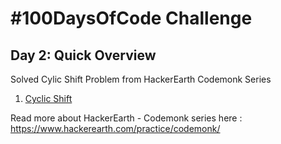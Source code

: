# #100DaysOfCode Challenge
## Day 2: Quick Overview
Solved Cylic Shift Problem from HackerEarth Codemonk Series<br>
1. [Cyclic Shift](https://github.com/sandeep-krishna/100DaysOfCode/blob/master/Day%2002/CyclicShift.py)

Read more about HackerEarth - Codemonk series here : https://www.hackerearth.com/practice/codemonk/
